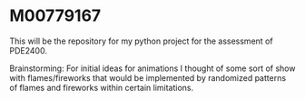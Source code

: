 # M00779167
 This will be the repository for my python project for the assessment of PDE2400.

 Brainstorming:
    For initial ideas for animations I thought of some sort of show with flames/fireworks that would be implemented by randomized patterns of flames and fireworks within certain limitations.
